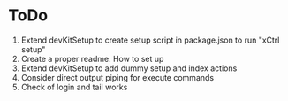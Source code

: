 # ToDo

1. Extend devKitSetup to create setup script in package.json to run "xCtrl setup"
1. Create a proper readme: How to set up
1. Extend devKitSetup to add dummy setup and index actions
1. Consider direct output piping for execute commands
1. Check of login and tail works
